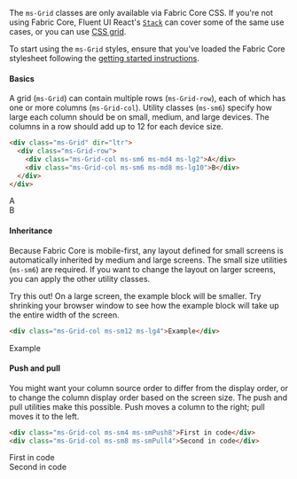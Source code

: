 The `ms-Grid` classes are only available via Fabric Core CSS. If you're not using Fabric Core, Fluent UI React's [`Stack`](#/controls/web/stack) can cover some of the same use cases, or you can use [CSS grid](https://developer.mozilla.org/en-US/docs/Web/CSS/CSS_Grid_Layout).

To start using the `ms-Grid` styles, ensure that you've loaded the Fabric Core stylesheet following the [getting started instructions](#/get-started/web#fabric-core).

#### Basics

A grid (`ms-Grid`) can contain multiple rows (`ms-Grid-row`), each of which has one or more columns (`ms-Grid-col`). Utility classes (`ms-sm6`) specify how large each column should be on small, medium, and large devices. The columns in a row should add up to 12 for each device size.

```html
<div class="ms-Grid" dir="ltr">
  <div class="ms-Grid-row">
    <div class="ms-Grid-col ms-sm6 ms-md4 ms-lg2">A</div>
    <div class="ms-Grid-col ms-sm6 ms-md8 ms-lg10">B</div>
  </div>
</div>
```

<div className="ms-Grid">
  <div className="ms-Grid-row">
    <div className="ms-Grid-col ms-sm6 ms-md4 ms-lg2">
      <div className="LayoutPage-demoBlock">A</div>
    </div>
    <div className="ms-Grid-col ms-sm6 ms-md8 ms-lg10">
      <div className="LayoutPage-demoBlock">B</div>
    </div>
  </div>
</div>

#### Inheritance

Because Fabric Core is mobile-first, any layout defined for small screens is automatically inherited by medium and large screens. The small size utilities (`ms-sm6`) are required. If you want to change the layout on larger screens, you can apply the other utility classes.

Try this out! On a large screen, the example block will be smaller. Try shrinking your browser window to see how the example block will take up the entire width of the screen.

```html
<div class="ms-Grid-col ms-sm12 ms-lg4">Example</div>
```

<div className="ms-Grid">
  <div className="ms-Grid-row">
    <div className="ms-Grid-col ms-sm12 ms-lg4">
      <div className="LayoutPage-demoBlock">Example</div>
    </div>
  </div>
</div>

#### Push and pull

You might want your column source order to differ from the display order, or to change the column display order based on the screen size. The push and pull utilities make this possible. Push moves a column to the right; pull moves it to the left.

```html
<div class="ms-Grid-col ms-sm4 ms-smPush8">First in code</div>
<div class="ms-Grid-col ms-sm8 ms-smPull4">Second in code</div>
```

<div className="ms-Grid">
  <div className="ms-Grid-row">
    <div className="ms-Grid-col ms-sm4 ms-smPush8">
      <div className="LayoutPage-demoBlock">First in code</div>
    </div>
    <div className="ms-Grid-col ms-sm8 ms-smPull4">
      <div className="LayoutPage-demoBlock">Second in code</div>
    </div>
  </div>
</div>

